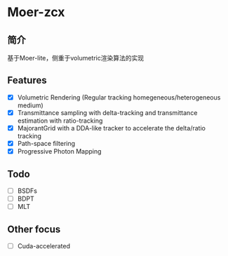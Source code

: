 # Moer-zcx
## 简介
基于Moer-lite，侧重于volumetric渲染算法的实现

## Features
- [X] Volumetric Rendering (Regular tracking homegeneous/heterogeneous medium) 
- [X] Transmittance sampling with delta-tracking and transmittance estimation with ratio-tracking
- [X] MajorantGrid with a DDA-like tracker to accelerate the delta/ratio tracking
- [X] Path-space filtering
- [X] Progressive Photon Mapping

## Todo
- [ ] BSDFs
- [ ] BDPT
- [ ] MLT

## Other focus
- [ ] Cuda-accelerated 